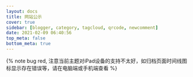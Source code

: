 ```yaml
---
layout: docs
title: 网站公示
cover: true
sidebar: [blogger, category, tagcloud, qrcode, newcomment]
date: 2021-02-09 06:40:56
top_meta: false
bottom_meta: true
---
```


{% note bug red, 注意当前主题对iPad设备的支持不太好，如归档页面时间线图标显示存在错误等，请在电脑端或手机端查看 %}